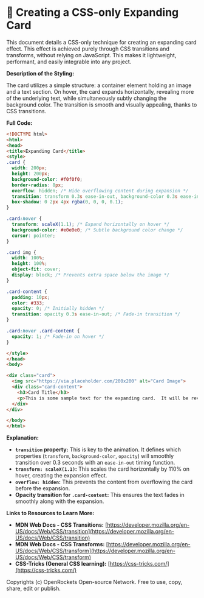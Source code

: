 # 🐞 Creating a CSS-only Expanding Card


This document details a CSS-only technique for creating an expanding card effect.  This effect is achieved purely through CSS transitions and transforms, without relying on JavaScript.  This makes it lightweight, performant, and easily integrable into any project.

**Description of the Styling:**

The card utilizes a simple structure: a container element holding an image and a text section.  On hover, the card expands horizontally, revealing more of the underlying text, while simultaneously subtly changing the background color. The transition is smooth and visually appealing, thanks to CSS transitions.

**Full Code:**

```html
<!DOCTYPE html>
<html>
<head>
<title>Expanding Card</title>
<style>
.card {
  width: 200px;
  height: 200px;
  background-color: #f0f0f0;
  border-radius: 8px;
  overflow: hidden; /* Hide overflowing content during expansion */
  transition: transform 0.3s ease-in-out, background-color 0.3s ease-in-out; /* Smooth transitions */
  box-shadow: 0 2px 4px rgba(0, 0, 0, 0.1);
}

.card:hover {
  transform: scaleX(1.1); /* Expand horizontally on hover */
  background-color: #e0e0e0; /* Subtle background color change */
  cursor: pointer;
}

.card img {
  width: 100%;
  height: 100%;
  object-fit: cover;
  display: block; /* Prevents extra space below the image */
}

.card-content {
  padding: 10px;
  color: #333;
  opacity: 0; /* Initially hidden */
  transition: opacity 0.3s ease-in-out; /* Fade-in transition */
}

.card:hover .card-content {
  opacity: 1; /* Fade-in on hover */
}

</style>
</head>
<body>

<div class="card">
  <img src="https://via.placeholder.com/200x200" alt="Card Image">
  <div class="card-content">
    <h3>Card Title</h3>
    <p>This is some sample text for the expanding card.  It will be revealed smoothly on hover.</p>
  </div>
</div>

</body>
</html>
```


**Explanation:**

* **`transition` property:**  This is key to the animation.  It defines which properties (`transform`, `background-color`, `opacity`) will smoothly transition over 0.3 seconds with an `ease-in-out` timing function.
* **`transform: scaleX(1.1)`:** This scales the card horizontally by 110% on hover, creating the expansion effect.
* **`overflow: hidden`:** This prevents the content from overflowing the card before the expansion.
* **Opacity transition for `.card-content`:** This ensures the text fades in smoothly along with the expansion.


**Links to Resources to Learn More:**

* **MDN Web Docs - CSS Transitions:** [https://developer.mozilla.org/en-US/docs/Web/CSS/transition](https://developer.mozilla.org/en-US/docs/Web/CSS/transition)
* **MDN Web Docs - CSS Transforms:** [https://developer.mozilla.org/en-US/docs/Web/CSS/transform](https://developer.mozilla.org/en-US/docs/Web/CSS/transform)
* **CSS-Tricks (General CSS learning):** [https://css-tricks.com/](https://css-tricks.com/)


Copyrights (c) OpenRockets Open-source Network. Free to use, copy, share, edit or publish.

